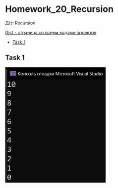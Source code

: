 
# Homework_20_Recursion
Д/з: Recursion

<a href="https://gist.github.com/SlavikArt/945e80df190aa15082cf887605451982">Gist - страница со всеми кодами проектов</a>

* [Task_1](Task_1)

<p align="center">
    <h2>Task 1</h2>
    <p></p>
    <img src="images/Task_1.png">
</p>